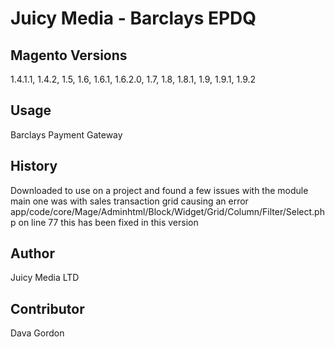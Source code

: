 # Juicy Media - Barclays EPDQ 

## Magento Versions
1.4.1.1, 1.4.2, 1.5, 1.6, 1.6.1, 1.6.2.0, 1.7, 1.8, 1.8.1, 1.9, 1.9.1, 1.9.2
## Usage
Barclays Payment Gateway
## History
Downloaded to use on a project and found a few issues with the module main one was with sales transaction grid causing an error  app/code/core/Mage/Adminhtml/Block/Widget/Grid/Column/Filter/Select.php on line 77 this has been fixed in this version

## Author
Juicy Media LTD
## Contributor 
Dava Gordon